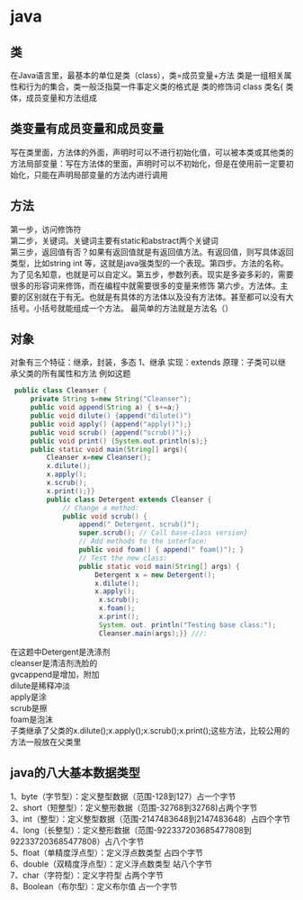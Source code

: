 # java

## 类  

在Java语言里，最基本的单位是类（class），类=成员变量+方法  类是一组相关属性和行为的集合，类一般泛指莫一件事定义类的格式是  类的修饰词 class 类名{ 类体，成员变量和方法组成

## 类变量有成员变量和成员变量

写在类里面，方法体的外面，声明时可以不进行初始化值，可以被本类或其他类的方法局部变量：写在方法体的里面，声明时可以不初始化，但是在使用前一定要初始化，只能在声明局部变量的方法内进行调用

## 方法

第一步，访问修饰符  
第二步，关键词。关键词主要有static和abstract两个关键词  
第三步，返回值有否？如果有返回值就是有返回值方法。有返回值，则写具体返回类型，比如string int 等，这就是java强类型的一个表现。第四步。方法的名称。为了见名知意，也就是可以自定义。第五步，参数列表。现实是多姿多彩的，需要很多的形容词来修饰，而在编程中就需要很多的变量来修饰 第六步。方法体。主要的区别就在于有无。也就是有具体的方法体以及没有方法体。甚至都可以没有大括号。小括号就能组成一个方法。 最简单的方法就是方法名（）

## 对象

对象有三个特征：继承，封装，多态
1、继承   实现：extends 原理：子类可以继承父类的所有属性和方法
例如这题  

``` java
 public class Cleanser {
     private String s=new String("Cleanser");  
     public void append(String a) { s+=a;}  
     public void dilute() {append("dilute()")  
     public void apply() {append("apply()");}  
     public void scrub() {append("scrub()");}  
     public void print() {System.out.println(s);}  
     public static void main(String[] args){  
         Cleanser x=new Cleanser();  
         x.dilute();  
         x.apply();  
         x.scrub();  
         x.print();}}  
         public class Detergent extends Cleanser {  
             // Change a method:  
             public void scrub() {  
                 append(" Detergent. scrub()");  
                 super.scrub(); // Call base-class version}  
                 // Add methods to the interface:  
                 public void foam() { append(" foam()"); }  
                 // Test the new class:  
                 public static void main(String[] args) {  
                     Detergent x = new Detergent();  
                     x.dilute();  
                     x.apply();
                      x.scrub();  
                      x.foam();  
                      x.print();  
                      System. out. println("Testing base class:");  
                      Cleanser.main(args);}} ///:  
```  

在这题中Detergent是洗涤剂  
cleanser是清洁剂洗脸的  
gvcappend是增加，附加  
 dilute是稀释冲淡  
 apply是涂  
 scrub是擦  
 foam是泡沫  
 子类继承了父类的x.dilute();x.apply();x.scrub();x.print();这些方法，比较公用的方法一般放在父类里

## java的八大基本数据类型

1、byte（字节型）：定义整型数据（范围-128到127）占一个字节  
2、short（短整型）：定义整形数据（范围-32768到32768)占两个字节  
3、int（整型）：定义整型数据（范围-2147483648到2147483648）占四个字节  
4、long（长整型）：定义整形数据（范围-922337203685477808到922337203685477808）占八个字节  
5、float（单精度浮点型）：定义浮点数类型 占四个字节  
6、double（双精度浮点型）：定义浮点数类型 站八个字节  
7、char（字符型）：定义字符型 占两个字节  
8、Boolean（布尔型）：定义布尔值 占一个字节
